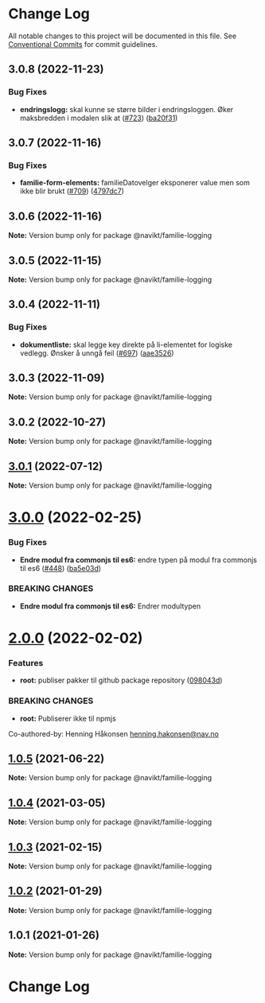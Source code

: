# Change Log

All notable changes to this project will be documented in this file.
See [Conventional Commits](https://conventionalcommits.org) for commit guidelines.

## 3.0.8 (2022-11-23)

### Bug Fixes

-   **endringslogg:** skal kunne se større bilder i endringsloggen. Øker maksbredden i modalen slik at ([#723](https://github.com/navikt/familie-felles-frontend/issues/723)) ([ba20f31](https://github.com/navikt/familie-felles-frontend/commit/ba20f31e711c9c5612a9a77348ebf35fff245022))

## 3.0.7 (2022-11-16)

### Bug Fixes

-   **familie-form-elements:** familieDatovelger eksponerer value men som ikke blir brukt ([#709](https://github.com/navikt/familie-felles-frontend/issues/709)) ([4797dc7](https://github.com/navikt/familie-felles-frontend/commit/4797dc7ad939d2492a3330916dca0f42d0a3177d))

## 3.0.6 (2022-11-16)

**Note:** Version bump only for package @navikt/familie-logging

## 3.0.5 (2022-11-15)

**Note:** Version bump only for package @navikt/familie-logging

## 3.0.4 (2022-11-11)

### Bug Fixes

-   **dokumentliste:** skal legge key direkte på li-elementet for logiske vedlegg. Ønsker å unngå feil ([#697](https://github.com/navikt/familie-felles-frontend/issues/697)) ([aae3526](https://github.com/navikt/familie-felles-frontend/commit/aae3526aa59256c6290ef2d97c52c3383407bf0e))

## 3.0.3 (2022-11-09)

**Note:** Version bump only for package @navikt/familie-logging

## 3.0.2 (2022-10-27)

**Note:** Version bump only for package @navikt/familie-logging

## [3.0.1](https://github.com/navikt/familie-felles-frontend/compare/@navikt/familie-logging@3.0.0...@navikt/familie-logging@3.0.1) (2022-07-12)

**Note:** Version bump only for package @navikt/familie-logging

# [3.0.0](https://github.com/navikt/familie-felles-frontend/compare/@navikt/familie-logging@2.0.0...@navikt/familie-logging@3.0.0) (2022-02-25)

### Bug Fixes

-   **Endre modul fra commonjs til es6:** endre typen på modul fra commonjs til es6 ([#448](https://github.com/navikt/familie-felles-frontend/issues/448)) ([ba5e03d](https://github.com/navikt/familie-felles-frontend/commit/ba5e03d3cd9fd500e7a2648a8a42eec0fc45eed1))

### BREAKING CHANGES

-   **Endre modul fra commonjs til es6:** Endrer modultypen

# [2.0.0](https://github.com/navikt/familie-felles-frontend/compare/@navikt/familie-logging@1.0.5...@navikt/familie-logging@2.0.0) (2022-02-02)

### Features

-   **root:** publiser pakker til github package repository ([098043d](https://github.com/navikt/familie-felles-frontend/commit/098043dd584336c8746c391bf3bc3523dd6590fb))

### BREAKING CHANGES

-   **root:** Publiserer ikke til npmjs

Co-authored-by: Henning Håkonsen <henning.hakonsen@nav.no>

## [1.0.5](https://github.com/navikt/familie-felles-frontend/compare/@navikt/familie-logging@1.0.4...@navikt/familie-logging@1.0.5) (2021-06-22)

**Note:** Version bump only for package @navikt/familie-logging

## [1.0.4](https://github.com/navikt/familie-felles-frontend/compare/@navikt/familie-logging@1.0.3...@navikt/familie-logging@1.0.4) (2021-03-05)

**Note:** Version bump only for package @navikt/familie-logging

## [1.0.3](https://github.com/navikt/familie-felles-frontend/compare/@navikt/familie-logging@1.0.2...@navikt/familie-logging@1.0.3) (2021-02-15)

**Note:** Version bump only for package @navikt/familie-logging

## [1.0.2](https://github.com/navikt/familie-felles-frontend/compare/@navikt/familie-logging@1.0.1...@navikt/familie-logging@1.0.2) (2021-01-29)

**Note:** Version bump only for package @navikt/familie-logging

## 1.0.1 (2021-01-26)

**Note:** Version bump only for package @navikt/familie-logging

# Change Log
